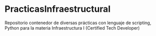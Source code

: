 # PracticasInfraestructuraI
Repositorio contenedor de diversas prácticas con lenguaje de scripting, Python para la materia Infraestructura I (Certified Tech Developer)
